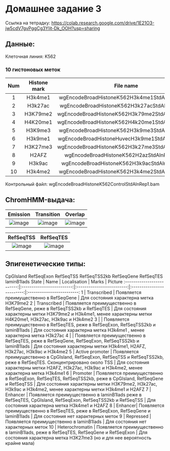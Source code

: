 # Домашнее задание 3
Ссылка на тетрадку: https://colab.research.google.com/drive/1E21O3-jw5cdV7gvPggCg3YIit-Dk_OOH?usp=sharing
## Данные:
Клеточная линия: K562
### 10 гистоновых меток

Num	| Histone mark |	File name 
:-------------------------:|:-------------------------:|:-------------------------:
1 | H3k4me1 | wgEncodeBroadHistoneK562H3k4me1StdAlnRep1.bam
2 | H3k27ac | wgEncodeBroadHistoneK562H3k27acStdAlnRep1.bam
3 | H3K79me2 | wgEncodeBroadHistoneK562H3k79me2StdAlnRep1.bam
4 | H4K20me1 | wgEncodeBroadHistoneK562H4k20me1StdAlnRep1.bam
5 | H3K9me3 | wgEncodeBroadHistoneK562H3k9me3StdAlnRep1.bam
6 | H3k9me1 | wgEncodeBroadHistoneHuvecH3k9me1StdAlnRep1.bam
7 | H3K27me3 | wgEncodeBroadHistoneK562H3k27me3StdAlnRep1.bam
8 | H2AFZ | wgEncodeBroadHistoneK562H2azStdAlnRep1.bam
9 | H3k9ac | wgEncodeBroadHistoneK562H3k9acStdAlnRep1.bam
10 | H3k4me2 | wgEncodeBroadHistoneK562H3k4me2StdAlnRep1.bam

Контрольный файл: wgEncodeBroadHistoneK562ControlStdAlnRep1.bam


## ChromHMM-выдача:
Emission	| Transition |	Overlap 
:-------------------------:|:-------------------------:|:-------------------------:
![image](https://github.com/mylifeclosetwice/hse_hw3_chromhmm/assets/71773580/1816a2e9-ac56-45b6-96aa-0dbcaa6a1f4a) | ![image](https://github.com/mylifeclosetwice/hse_hw3_chromhmm/assets/71773580/2fc68dd9-5dc6-47a1-bbfe-241c195b5615) | ![image](https://github.com/mylifeclosetwice/hse_hw3_chromhmm/assets/71773580/73f6470e-8fa6-4894-b7f5-27be48a93856) 

RefSeqTSS	| RefSeqTES
:-------------------------:|:-------------------------:
![image](https://github.com/mylifeclosetwice/hse_hw3_chromhmm/assets/71773580/037c46ec-4e80-4777-8404-0e35f6547a44) | ![image](https://github.com/mylifeclosetwice/hse_hw3_chromhmm/assets/71773580/adda044e-cb8a-4b47-95b9-d3ce885c130b)




## Эпигенетические типы:
CpGIsland
RefSeqExon
RefSeqTSS
RefSeqTSS2kb
RefSeqGene
RefSeqTES
laminB1lads
State | Name | Localisation | Marks | Picture
:-------------------------:|:-------------------------:|:-------------------------:|:-------------------------:|:-------------------------:
1 | Transcribed | Появляется преимущественно в RefSeqGene | Для состояния характерна метка H3K79me2
2 | Transcribed | Появляется преимущественно в RefSeqGene, реже в RefSeqTSS2kb и RefSeqTES | Для состояния характерны метки H3K79me2 и H3k4me1, менее характерны метки H4K20me1, H3k27ac, H3k9ac и H3k4me2
3 | | Появляется преимущественно в RefSeqTES, реже в RefSeqExon, RefSeqTSS2kb и laminB1lads | Для состояния характерна метка H3k4me1 , менее характерна метка H3k27ac
4 | | Появляется преимущественно в RefSeqTES, реже в RefSeqGene, RefSeqExon, RefSeqTSS2kb и laminB1lads | Для состояния характерны метки H3k4me1, H2AFZ, H3k27ac, H3k9ac и H3k4me2
5 | Active promoter | Появляется преимущественно в CpGIsland, RefSeqExon, RefSeqTSS и RefSeqTSS2kb, реже в RefSeqTES. Сконцентрировано около TSS | Для состояния характерны метки H2AFZ, H3k27ac, H3k9ac и H3k4me2, менее характерна метка H3k4me1
6 | Promoter | Появляется преимущественно в RefSeqExon, RefSeqTES, RefSeqTSS2kb, реже в CpGIsland, RefSeqGene и RefSeqTSS | Для состояния характерны метки H3K79me2, H3k27ac, H3k9ac и H3k4me2, менее характерны метки H3k4me1 и H2AFZ
7 | Enhancer | Появляется преимущественно в laminB1lads реже в RefSeqTES, CpGIsland, RefSeqExon, RefSeqTSS2kb и RefSeqTSS | Для состояния характерна метка H3k4me1 и H2AFZ
8 | Enhancer| Появляется преимущественно в RefSeqTES, реже в RefSeqExon, RefSeqGene и laminB1lads | Для состояния нет характерных меток 
9 | Repressed | Появляется преимущественно в laminB1lads | Для состояния нет характерных меток
10 | Heterochromatin | Появляется преимущественно в laminB1lads, реже в RefSeqTES, RefSeqGene и RefSeqExon | Для состояния характерна метка H3K27me3 (но и для нее вероятность крайне мала)
 
